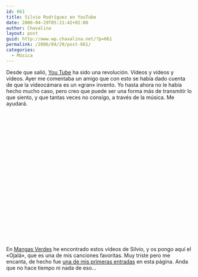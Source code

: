 ```yaml
---
id: 661
title: Silvio Rodríguez en YouTube
date: 2006-04-29T05:21:42+02:00
author: Chavalina
layout: post
guid: http://www.wp.chavalina.net/?p=661
permalink: /2006/04/29/post-661/
categories:
  - Música
---
```

Desde que sali&oacute;, [You Tube](http://www.youtube.com) ha sido una revoluci&oacute;n. V&iacute;deos y v&iacute;deos y v&iacute;deos. Ayer me comentaba un amigo que con esto se hab&iacute;a dado cuenta de que la videoc&aacute;mara es un «gran» invento. Yo hasta ahora no le hab&iacute;a hecho mucho caso, pero creo que puede ser una forma m&aacute;s de transmitir lo que siento, y que tantas veces no consigo, a trav&eacute;s de la m&uacute;sica. Me ayudar&aacute;.  

<object width="425" height="350"><param name="movie" value="http://www.youtube.com/v/u80ocuvZxmY"><embed src="http://www.youtube.com/v/u80ocuvZxmY" type="application/x-shockwave-flash" width="425" height="350"></object>

En <a href="http://mangasverdes.es/2006/04/29/silvio-rodriguez-en-youtube/" target="_blank">Mangas Verdes</a> he encontrado estos v&iacute;deos de Silvio, y os pongo aqu&iacute; el «Ojal&aacute;», que es una de mis canciones favoritas. Muy triste pero me encanta, de hecho fue <a href="http://chavalina.net/comentar.php?idpost=35" target="_blank">una de mis primeras entradas</a> en esta p&aacute;gina. Anda que no hace tiempo ni nada de eso&#8230;